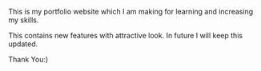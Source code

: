 This is my portfolio website which I am making for learning and increasing my skills.

This contains new features with attractive look. In future I will keep this updated. 

Thank You:) 